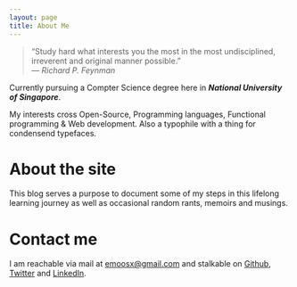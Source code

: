 ```yaml
---
layout: page
title: About Me
---
```



<blockquote>
“Study hard what interests you the most in the most undisciplined, irreverent and original manner possible.”
<footer><cite>&mdash; Richard P. Feynman</cite></footer>
</blockquote>

<div style="clear:both;"></div>

Currently pursuing a Compter Science degree here in _**National University of Singapore**_. 

My interests cross Open-Source, Programming languages, Functional programming &amp; Web development. Also a typophile with a thing for condensend typefaces.

# About the site

This blog serves a purpose to document some of my steps in this lifelong learning journey as well as occasional random rants, memoirs and musings.

# Contact me

I am reachable via mail at [emoosx@gmail.com](mailto:emoosx@gmail.com) and stalkable on [Github](https://github.com/khzaw), [Twitter](https://twitter.com/khzaw) and [LinkedIn](https://sg.linkedin.com/in/khzaw).